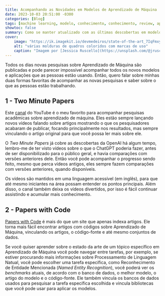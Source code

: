 ```yaml
---
title: Acompanhando as Novidades em Modelos de Aprendizado de Máquina
date: 2023-10-03 20:51:00 -0300
categories: [Blog]
tags: [machine learning, modelo, conhecimento, conhecimento, review, aprendizado de máquina]
showtoc: false
summary: Como se manter atualizado com as últimas descobertas em modelos de aprendizado de máquina e pesquisas acadêmicas.
cover:
    image: "https://ik.imagekit.io/devmedeiros/state-of-the-art_7IqFmxyCB.webp"
    alt: "várias molduras de quadros coloridos com marcas de uso"
    caption: "Imagem por [Jessica Ruscello](https://unsplash.com/@jruscello?utm_source=unsplash&utm_medium=referral&utm_content=creditCopyText) na [Unsplash](https://unsplash.com/photos/-GUyf8ZCTHM?utm_source=unsplash&utm_medium=referral&utm_content=creditCopyText)"
---
```


Todos os dias novas pesquisas sobre Aprendizado de Máquina são publicadas e pode parecer impossível acompanhar todos os novos modelos e aplicações que as pessoas estão usando. Então, quero falar sobre minhas duas formas favoritas de acompanhar as novas pesquisas e saber sobre o que as pessoas estão trabalhando.

## 1 - Two Minute Papers

Este [canal](https://www.youtube.com/@TwoMinutePapers) do YouTube é o meu favorito para acompanhar pesquisas acadêmicas sobre aprendizado de máquina. Eles estão sempre lançando novos vídeos falando sobre artigos mostrando o que os pesquisadores acabaram de publicar, focando principalmente nos resultados, mas sempre vinculando o artigo original para que você possa ler mais sobre ele.

O _Two Minute Papers_ já cobre as descobertas da OpenAI há algum tempo, lembro-me de ter visto vídeos sobre o que o ChatGPT poderia fazer, antes de ser disponibilizado para o público geral, e havia comparações com versões anteriores dele. Então você pode acompanhar o progresso sendo feito, mesmo que perca vídeos antigos, eles sempre fazem comparações com versões anteriores, quando disponíveis.

Os vídeos são mantidos em uma linguagem acessível (em inglês), para que até mesmo iniciantes na área possam entender os pontos principais. Além disso, o canal também deixa os vídeos divertidos, por isso é fácil continuar assistindo e acumular mais conhecimento.

## 2 - Papers with Code

[Papers with Code](paperswithcode.com) é mais do que um site que apenas indexa artigos. Ele torna mais fácil encontrar artigos com códigos sobre Aprendizado de Máquina, vinculando os artigos, o código-fonte e até mesmo conjuntos de dados.

Se você quiser aprender sobre o estado da arte de um tópico específico em Aprendizado de Máquina você pode navegar entre tarefas, por exemplo, se estiver procurando mais informações sobre Processamento de Linguagem Natual, você pode escolher uma tarefa específica, como Reconhecimento de Entidade Mencionada (_Named Entity Recognition_), você poderá ver os _benchmarks_ atuais, de acordo com o banco de dados, o melhor modelo, o artigo do modelo e o código-fonte. Ele também vincula os bancos de dados usados para pesquisar a tarefa específica escolhida e vincula bibliotecas que você pode usar para aplicar os modelos.